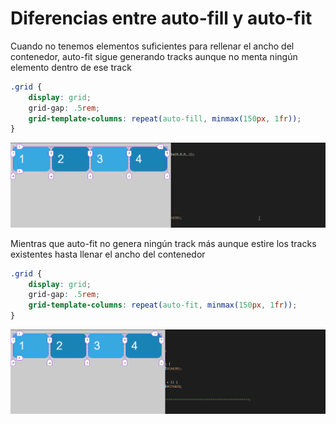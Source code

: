 # Diferencias entre auto-fill y auto-fit

Cuando no tenemos elementos suficientes para rellenar el ancho del contenedor, auto-fit sigue generando tracks aunque no menta ningún elemento dentro de ese track

```scss
.grid {
    display: grid;
    grid-gap: .5rem;
    grid-template-columns: repeat(auto-fill, minmax(150px, 1fr));
}
```

![01-state](./doc/img/01-state.gif)

Mientras que auto-fit no genera ningún track más aunque estire los tracks existentes hasta llenar el ancho del contenedor

```scss
.grid {
    display: grid;
    grid-gap: .5rem;
    grid-template-columns: repeat(auto-fit, minmax(150px, 1fr));
}
```

![02-state](./doc/img/02-state.gif)

